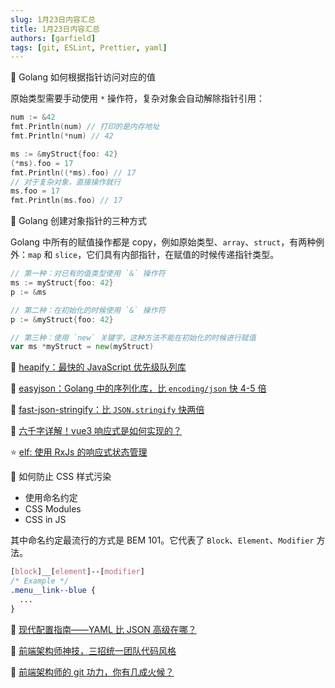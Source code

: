 ```yaml
---
slug: 1月23日内容汇总
title: 1月23日内容汇总
authors: [garfield]
tags: [git, ESLint, Prettier, yaml]
---
```


📒 Golang 如何根据指针访问对应的值

原始类型需要手动使用 `*` 操作符，复杂对象会自动解除指针引用：

```go
num := &42
fmt.Println(num) // 打印的是内存地址
fmt.Println(*num) // 42

ms := &myStruct{foo: 42}
(*ms).foo = 17
fmt.Println((*ms).foo) // 17
// 对于复杂对象，直接操作就行
ms.foo = 17
fmt.Println(ms.foo) // 17
```

📒 Golang 创建对象指针的三种方式

Golang 中所有的赋值操作都是 copy，例如原始类型、`array`、`struct`，有两种例外：`map` 和 `slice`，它们具有内部指针，在赋值的时候传递指针类型。

```go
// 第一种：对已有的值类型使用 `&` 操作符
ms := myStruct{foo: 42}
p := &ms

// 第二种：在初始化的时候使用 `&` 操作符
p := &myStruct{foo: 42}

// 第三种：使用 `new` 关键字，这种方法不能在初始化的时候进行赋值
var ms *myStruct = new(myStruct)
```

📒 [heapify：最快的 JavaScript 优先级队列库](https://github.com/luciopaiva/heapify)

📒 [easyjson：Golang 中的序列化库，比 `encoding/json` 快 4-5 倍](https://github.com/mailru/easyjson)

📒 [fast-json-stringify：比 `JSON.stringify` 快两倍](https://github.com/fastify/fast-json-stringify)

📒 [六千字详解！vue3 响应式是如何实现的？](https://juejin.cn/post/7048970987500470279)

⭐️ [elf: 使用 RxJs 的响应式状态管理](https://github.com/ngneat/elf)

📒 如何防止 CSS 样式污染

- 使用命名约定
- CSS Modules
- CSS in JS

其中命名约定最流行的方式是 BEM 101。它代表了 `Block`、`Element`、`Modifier` 方法。

```css
[block]__[element]--[modifier]
/* Example */
.menu__link--blue {
  ...
}
```

📒 [现代配置指南——YAML 比 JSON 高级在哪？](https://juejin.cn/post/7040849488998563848)

📒 [前端架构师神技，三招统一团队代码风格](https://juejin.cn/post/7029512357428592648)

📒 [前端架构师的 git 功力，你有几成火候？](https://juejin.cn/post/7024043015794589727)

